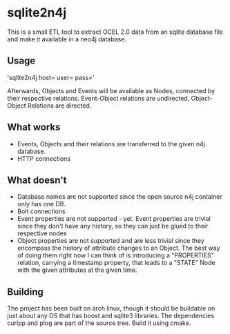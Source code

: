 # sqlite2n4j
This is a small ETL tool to extract OCEL 2.0 data from an sqlite database file and make it available in a neo4j database.

## Usage 
'sqlite2n4j <sqlite file> host=<databasehost> user=<username> pass=<supersecretpassword>'

Afterwards, Objects and Events will be available as Nodes, connected by their respective relations. Event-Object relations are undirected, Object-Object Relations are directed.

## What works
* Events, Objects and their relations are transferred to the given n4j database. 
* HTTP connections


## What doesn't
* Database names are not supported since the open source n4j container only has one DB.
* Bolt connections
* Event properties are not supported - yet. Event properties are trivial since they don't have any history, so they can just be glued to their respective nodes
* Object properties are not supported and are less trivial since they encompass the history of attribute changes to an Object. The best way of doing them right now I can think of is introducing a "PROPERTIES" relation, carrying a timestamp property, that leads to a "STATE" Node with the given attributes at the given time.

## Building
The project has been built on arch linux, though it should be buildable on just about any OS that has boost and sqlite3 libraries.
The dependencies curlpp and plog are part of the source tree.
Build it using cmake.
